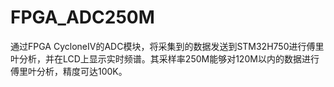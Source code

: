 # FPGA_ADC250M
通过FPGA CycloneIV的ADC模块，将采集到的数据发送到STM32H750进行傅里叶分析，并在LCD上显示实时频谱。其采样率250M能够对120M以内的数据进行傅里叶分析，精度可达100K。
